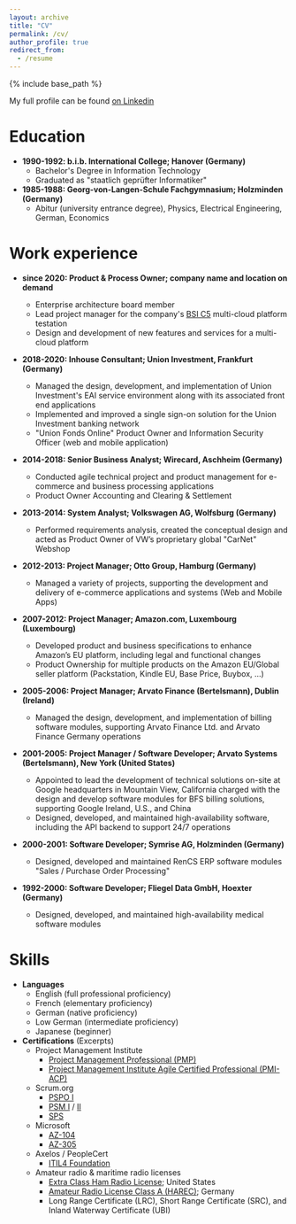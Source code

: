 ```yaml
---
layout: archive
title: "CV"
permalink: /cv/
author_profile: true
redirect_from:
  - /resume
---
```


{% include base_path %}

My full profile can be found [on Linkedin](https://www.linkedin.com/in/joergschultzelutter)

Education
======

* **1990-1992: b.i.b. International College; Hanover (Germany)**
  * Bachelor's Degree in Information Technology
  * Graduated as "staatlich geprüfter Informatiker"
* **1985-1988: Georg-von-Langen-Schule Fachgymnasium; Holzminden (Germany)**
  * Abitur (university entrance degree), Physics, Electrical Engineering, German, Economics

Work experience
======

* **since 2020: Product & Process Owner; company name and location on demand**
  * Enterprise architecture board member
  * Lead project manager for the company's [BSI C5](https://www.bsi.bund.de/EN/Themen/Unternehmen-und-Organisationen/Informationen-und-Empfehlungen/Empfehlungen-nach-Angriffszielen/Cloud-Computing/Kriterienkatalog-C5/kriterienkatalog-c5_node.html) multi-cloud platform testation
  * Design and development of new features and services for a multi-cloud platform

* **2018-2020: Inhouse Consultant; Union Investment, Frankfurt (Germany)**
  * Managed the design, development, and implementation of Union Investment's EAI service environment along with its associated front end applications
  * Implemented and improved a single sign-on solution for the Union Investment banking network
  * "Union Fonds Online" Product Owner and Information Security Officer (web and mobile application)

* **2014-2018: Senior Business Analyst; Wirecard, Aschheim (Germany)**
  * Conducted agile technical project and product management for e-commerce and business processing applications
  * Product Owner Accounting and Clearing & Settlement

* **2013-2014: System Analyst; Volkswagen AG, Wolfsburg (Germany)**
  * Performed requirements analysis, created the conceptual design and acted as Product Owner of VW’s proprietary global "CarNet" Webshop

* **2012-2013: Project Manager; Otto Group, Hamburg (Germany)**
  * Managed a variety of projects, supporting the development and delivery of e-commerce applications and systems (Web and Mobile Apps)

* **2007-2012: Project Manager; Amazon.com, Luxembourg (Luxembourg)**
  * Developed product and business specifications to enhance Amazon’s EU platform, including legal and functional changes
  * Product Ownership for multiple products on the Amazon EU/Global seller platform (Packstation, Kindle EU, Base Price, Buybox, ...)

* **2005-2006: Project Manager; Arvato Finance (Bertelsmann), Dublin (Ireland)**
  * Managed the design, development, and implementation of billing software modules, supporting Arvato Finance Ltd. and Arvato Finance Germany operations

* **2001-2005: Project Manager / Software Developer; Arvato Systems (Bertelsmann), New York (United States)**
  * Appointed to lead the development of technical solutions on-site at Google headquarters in Mountain View, California charged with the design and develop software modules for BFS billing solutions, supporting Google Ireland, U.S., and China
  * Designed, developed, and maintained high-availability software, including the API backend to support 24/7 operations

* **2000-2001: Software Developer; Symrise AG, Holzminden (Germany)**
  * Designed, developed and maintained RenCS ERP software modules "Sales / Purchase Order Processing"

* **1992-2000: Software Developer; Fliegel Data GmbH, Hoexter (Germany)**
  * Designed, developed, and maintained high-availability medical software modules

Skills
======
* **Languages**
  * English (full professional proficiency)
  * French (elementary proficiency)
  * German (native proficiency)
  * Low German (intermediate proficiency)
  * Japanese (beginner)
* **Certifications** (Excerpts)
  * Project Management Institute
    * [Project Management Professional (PMP)](https://www.credly.com/badges/e34b35e9-4533-4342-a222-530b66e9742f)
    * [Project Management Institute Agile Certified Professional (PMI-ACP)](https://www.credly.com/badges/9279d175-00a0-4cad-90c7-e172fc2d9d16)
  * Scrum.org
    * [PSPO I](https://www.credly.com/badges/97095801-706c-48d8-b79f-148dc6de3db1)
    * [PSM I](https://www.credly.com/earner/earned/badge/6203450e-ec4f-4f5f-8781-c0ecb529e616) / [II](https://www.credly.com/badges/0926cb92-31e3-4b9c-91b7-3ef77c2f3ee7)
    * [SPS](https://www.credly.com/badges/3aab44b0-b062-405f-bee3-04128e3b0a18)
  * Microsoft
    * [AZ-104](https://learn.microsoft.com/api/credentials/share/en-us/joergschultzelutter/528EBF5B9CFBAD44?sharingId=3DF5781C1547C3A6)
    * [AZ-305](https://learn.microsoft.com/api/credentials/share/en-us/joergschultzelutter/64947C4E1462CCF2?sharingId=3DF5781C1547C3A6)
  * Axelos / PeopleCert
    * [ITIL4 Foundation](https://drive.google.com/file/d/1ZkOlh0S1G3TIO9d8eXaI0fKgX7gosNVf/view)
  * Amateur radio & maritime radio licenses
    * [Extra Class Ham Radio License](https://exam.tools/validate/0ee4025); United States
    * [Amateur Radio License Class A (HAREC)](https://drive.google.com/open?id=1UYbixPoUvAvSF5kS49WlPY2e0W711aan); Germany
    * Long Range Certificate (LRC), Short Range Certificate (SRC), and Inland Waterway Certificate (UBI)
